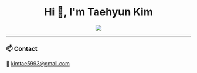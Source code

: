 <h1 align="center">Hi 👋, I'm Taehyun Kim</h1>

<p align="center">
  <img src="https://github-readme-stats-beryl-chi-97.vercel.app/api/top-langs/?username=taehyun0223&layout=compact&count_private=true&theme=tokyonight" />
</p>

---

### 📫 Contact

📧 kimtae5993@gmail.com




<!--![taehyun0223's GitHub stats](https://github-readme-stats.vercel.app/api?username=taehyun0223&show_icons=true&theme=dark) -->  

<!--
**taehyun0223/taehyun0223** is a ✨ _special_ ✨ repository because its `README.md` (this file) appears on your GitHub profile.

Here are some ideas to get you started:

- 🔭 I’m currently working on ...
- 🌱 I’m currently learning ...
- 👯 I’m looking to collaborate on ...
- 🤔 I’m looking for help with ...
- 💬 Ask me about ...
- 📫 How to reach me: ...
- 😄 Pronouns: ...
- ⚡ Fun fact: ...
-->
